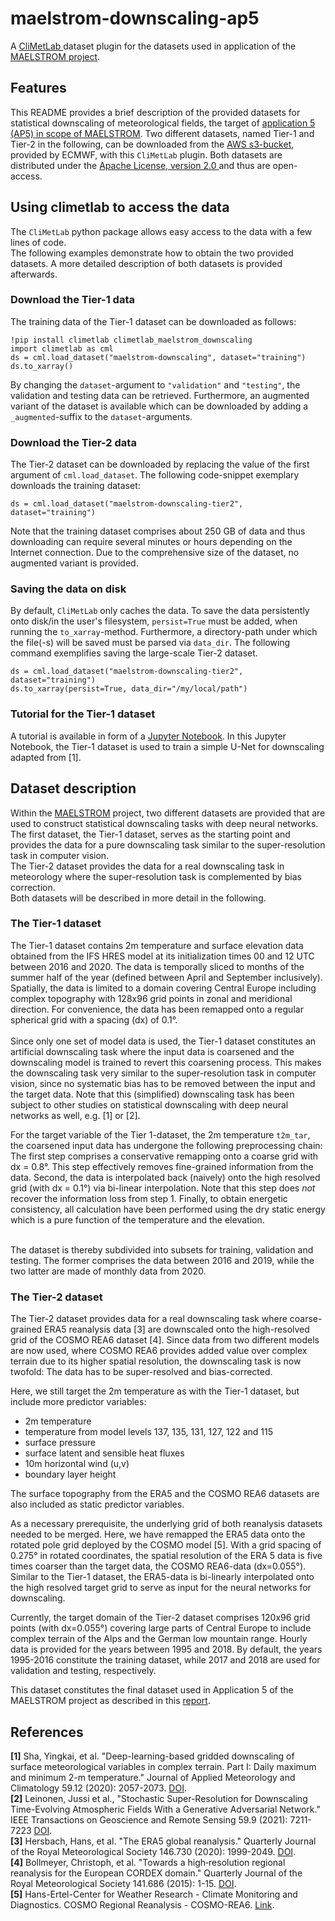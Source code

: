 ﻿# maelstrom-downscaling-ap5

A <a href="https://climetlab.readthedocs.io">CliMetLab </a> dataset plugin for the datasets
used in application of the <a href="https://maelstrom-eurohpc.eu/">MAELSTROM project</a>.

Features
--------

This README provides a brief description of the provided datasets for statistical downscaling of
meteorological fields, the target of 
<a href="https://www.maelstrom-eurohpc.eu/article?topic=improved-local-weather-predictions">application 5 (AP5) in scope of MAELSTROM</a>.
Two different datasets, named Tier-1 and Tier-2 in the following, can be downloaded from the <a href="https://aws.amazon.com/s3/?nc1=h_ls">AWS s3-bucket</a>,
provided by ECMWF, with this `CliMetLab` plugin. Both datasets are distributed under the 
<a href="https://git.ecmwf.int/projects/MLFET/repos/maelstrom-downscaling-ap5/browse/LICENSE">Apache License, version 2.0 </a>
and thus are open-access.  

## Using climetlab to access the data

The `CliMetLab` python package allows easy access to the data with a few lines of code. <br>
The following examples demonstrate how to obtain the two provided datasets. 
A more detailed description of both datasets is provided afterwards.

### Download the Tier-1 data
The training data of the Tier-1 dataset can be downloaded as follows:
```
!pip install climetlab climetlab_maelstrom_downscaling
import climetlab as cml
ds = cml.load_dataset("maelstrom-downscaling", dataset="training")
ds.to_xarray()
```
By changing the `dataset`-argument to `"validation"` and `"testing"`, the validation and testing data can be retrieved.
Furthermore, an augmented variant of the dataset is available which can be downloaded by adding 
a `_augmented`-suffix to the `dataset`-arguments.

### Download the Tier-2 data
The Tier-2 dataset can be downloaded by replacing the value of the first argument of `cml.load_dataset`. 
The following code-snippet exemplary downloads the training dataset:
```commandline
ds = cml.load_dataset("maelstrom-downscaling-tier2", dataset="training")
```
Note that the training dataset comprises about 250 GB of data and thus downloading can require several minutes or hours depending on the Internet connection.
Due to the comprehensive size of the dataset, no augmented variant is provided.

### Saving the data on disk
By default, `CliMetLab` only caches the data. To save the data persistently onto disk/in the user's filesystem,
`persist=True` must be added, when running the `to_xarray`-method. Furthermore, a directory-path under which the file(-s) will be saved must be parsed via `data_dir`.
The following command exemplifies saving the large-scale Tier-2 dataset.
```
ds = cml.load_dataset("maelstrom-downscaling-tier2", dataset="training")
ds.to_xarray(persist=True, data_dir="/my/local/path")
```

### Tutorial for the Tier-1 dataset

A tutorial is available in form of a <a href="https://git.ecmwf.int/projects/MLFET/repos/maelstrom-downscaling-ap5/browse/notebooks/demo_downscaling_dataset.ipynb">Jupyter Notebook</a>.
In this Jupyter Notebook, the Tier-1 dataset is used to train a simple U-Net for downscaling adapted from [1].

## Dataset description

Within the <a href="https://maelstrom-eurohpc.eu/">MAELSTROM</a> project, two different datasets are provided that are 
used to construct statistical downscaling tasks with deep neural networks.
The first dataset, the Tier-1 dataset, serves as the starting point and provides the data for a pure downscaling task 
similar to the super-resolution task in computer vision. <br>
The Tier-2 dataset provides the data for a real downscaling task in meteorology where the super-resolution task 
is complemented by bias correction. <br>
Both datasets will be described in more detail in the following.

### The Tier-1 dataset
The Tier-1 dataset contains 2m temperature and surface elevation data obtained from the IFS HRES model at its initialization times 00 and 12 UTC between 2016 and 2020.
The data is temporally sliced to months of the summer half of the year (defined between April and September inclusively). 
Spatially, the data is limited to a domain covering Central Europe including complex topography with 128x96 grid points in zonal and meridional direction.
For convenience, the data has been remapped onto a regular spherical grid with a spacing (dx) of 0.1°.
<br><br>
Since only one set of model data is used, the Tier-1 dataset constitutes an artificial downscaling task
where the input data is coarsened and the downscaling model is trained to revert this coarsening process.
This makes the downscaling task very similar to the super-resolution task in computer vision,
since no systematic bias has to be removed between the input and the target data. Note that this (simplified)
downscaling task has been subject to other studies on statistical downscaling with deep neural networks as well,
e.g. [1] or [2].

For the target variable of the Tier 1-dataset, the 2m temperature `t2m_tar`, the coarsened input data has undergone the
following preprocessing chain:<br>
The first step comprises a conservative remapping onto a coarse grid with dx = 0.8°. This step effectively removes fine-grained information from 
the data. Second, the data is interpolated back (naively) onto the high resolved grid (with dx = 0.1°) via bi-linear interpolation. Note that this step does 
*not* recover the information loss from step 1. Finally, to obtain energetic consistency, all calculation have been performed using the dry static energy 
which is a pure function of the temperature and the elevation.<br><br>

The dataset is thereby subdivided into subsets for training, validation and testing. The former comprises the data between 2016 and 2019,
while the two latter are made of monthly data from 2020. 

### The Tier-2 dataset

The Tier-2 dataset provides data for a real downscaling task where coarse-grained ERA5 reanalysis data [3]
are downscaled onto the high-resolved grid of the COSMO REA6 dataset [4]. 
Since data from two different models are now used, where COSMO REA6 provides added value
over complex terrain due to its higher spatial resolution, the downscaling task is now twofold:
The data has to be super-resolved and bias-corrected.

Here, we still target the 2m temperature as with the Tier-1 dataset, but include more predictor variables:
- 2m temperature
- temperature from model levels 137, 135, 131, 127, 122 and 115
- surface pressure
- surface latent and sensible heat fluxes
- 10m horizontal wind (u,v)
- boundary layer height

The surface topography from the ERA5 and the COSMO REA6 datasets are also included as static predictor variables.

As a necessary prerequisite, the underlying grid of both reanalysis datasets needed to be merged.
Here, we have remapped the ERA5 data onto the rotated pole grid deployed by the COSMO model [5].
With a grid spacing of 0.275° in rotated coordinates, the spatial resolution of the ERA 5 data is 
five times coarser than the target data, the COSMO REA6-data (dx=0.055°). 
Similar to the Tier-1 dataset, the ERA5-data is bi-linearly interpolated onto the high resolved target 
grid to serve as input for the neural networks for downscaling.

Currently, the target domain of the Tier-2 dataset comprises 120x96 grid points (with dx=0.055°) 
covering large parts of Central Europe to include complex terrain of the Alps and the German low mountain range.
Hourly data is provided for the years between 1995 and 2018. By default, the years 1995-2016 constitute the 
training dataset, while 2017 and 2018 are used for validation and testing, respectively.

This dataset constitutes the final dataset used in Application 5 of the MAELSTROM project as described in this [report](https://www.maelstrom-eurohpc.eu/content/docs/uploads/doc50.pdf).

## References
**[1]** Sha, Yingkai, et al. "Deep-learning-based gridded downscaling of surface meteorological variables in complex
terrain. Part I: Daily maximum and minimum 2-m temperature."
Journal of Applied Meteorology and Climatology 59.12 (2020): 2057-2073. 
<a href="https://doi.org/10.1175/JAMC-D-20-0057.1"> DOI</a>.<br>
**[2]** Leinonen, Jussi et al., "Stochastic Super-Resolution for Downscaling Time-Evolving Atmospheric Fields
With a Generative Adversarial Network." IEEE Transactions on Geoscience and Remote Sensing 59.9 (2021): 7211-7223 
<a href="https://doi.org/10.1109/TGRS.2020.3032790">DOI</a>.<br>
**[3]** Hersbach, Hans, et al. "The ERA5 global reanalysis." Quarterly Journal of the Royal Meteorological Society 
146.730 (2020): 1999-2049. 
<a href="https://doi.org/10.1002/qj.3803">DOI</a>.<br>
**[4]** Bollmeyer, Christoph, et al. "Towards a high‐resolution regional reanalysis for the European CORDEX domain."
Quarterly Journal of the Royal Meteorological Society 141.686 (2015): 1-15.
<a href="https://doi.org/10.1002/qj.2486">DOI</a>.<br>
**[5]** Hans-Ertel-Center for Weather Research - Climate Monitoring and Diagnostics.
COSMO Regional Reanalysis - COSMO-REA6. 
<a href="https://reanalysis.meteo.uni-bonn.de/?COSMO-REA6">Link</a>.<br>


